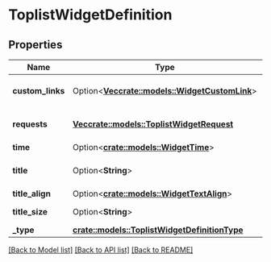 # ToplistWidgetDefinition

## Properties

Name | Type | Description | Notes
------------ | ------------- | ------------- | -------------
**custom_links** | Option<[**Vec<crate::models::WidgetCustomLink>**](WidgetCustomLink.md)> | List of custom links. | [optional]
**requests** | [**Vec<crate::models::ToplistWidgetRequest>**](ToplistWidgetRequest.md) | List of top list widget requests. | 
**time** | Option<[**crate::models::WidgetTime**](WidgetTime.md)> |  | [optional]
**title** | Option<**String**> | Title of your widget. | [optional]
**title_align** | Option<[**crate::models::WidgetTextAlign**](WidgetTextAlign.md)> |  | [optional]
**title_size** | Option<**String**> | Size of the title. | [optional]
**_type** | [**crate::models::ToplistWidgetDefinitionType**](ToplistWidgetDefinitionType.md) |  | 

[[Back to Model list]](../README.md#documentation-for-models) [[Back to API list]](../README.md#documentation-for-api-endpoints) [[Back to README]](../README.md)


